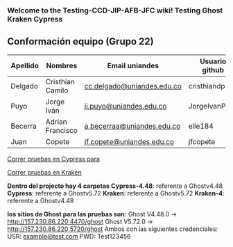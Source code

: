 ### Welcome to the Testing-CCD-JIP-AFB-JFC wiki! Testing Ghost Kraken Cypress

## Conformación equipo (Grupo 22)

| Apellido | Nombres          | Email uniandes             | Usuario github |
| -------- | ---------------- | -------------------------- | -------------- |
| Delgado  | Cristhian Camilo | cc.delgado@uniandes.edu.co | cristhiandp    |
| Puyo     | Jorge Iván       | ji.puyo@uniandes.edu.co    | JorgeIvanPuyo  |
| Becerra  | Adrian Francisco | a.becerraa@uniandes.edu.co | elle184        |
| Juan     | Copete           | jf.copete@uniandes.edu.co  | jfcopete       |

[Correr pruebas en Cypress para](Cypress/Readme.md)

[Correr pruebas en Kraken](Kraken/Readme.md)

**Dentro del projecto hay 4 carpetas**
**Cypress-4.48**: referente a Ghostv4.48
**Cypress**: referente a Ghostv5.72
**Kraken**: referente a Ghostv5.72
**Kraken-4**: referente a Ghostv4.48

**los sitios de Ghost para las pruebas son:**
Ghost V4.48.0 -> http://157.230.86.220:4470/ghost
Ghost V5.72.0 -> http://157.230.86.220:5720/ghost
Ambos con las siguientes credenciales:
USR: example@test.com
PWD: Test123456
